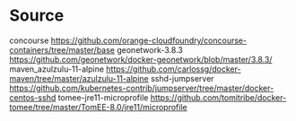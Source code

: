 # Source

concourse https://github.com/orange-cloudfoundry/concourse-containers/tree/master/base
geonetwork-3.8.3 https://github.com/geonetwork/docker-geonetwork/blob/master/3.8.3/
maven_azulzulu-11-alpine https://github.com/carlossg/docker-maven/tree/master/azulzulu-11-alpine
sshd-jumpserver https://github.com/kubernetes-contrib/jumpserver/tree/master/docker-centos-sshd
tomee-jre11-microprofile https://github.com/tomitribe/docker-tomee/tree/master/TomEE-8.0/jre11/microprofile